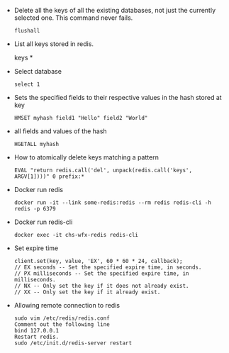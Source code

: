 - Delete all the keys of all the existing databases, not just the currently selected one. This command never fails.

      flushall

-  List all keys stored in redis.

      keys *

- Select database

      select 1

- Sets the specified fields to their respective values in the hash stored at key

      HMSET myhash field1 "Hello" field2 "World"

- all fields and values of the hash

      HGETALL myhash

- How to atomically delete keys matching a pattern

      EVAL "return redis.call('del', unpack(redis.call('keys', ARGV[1])))" 0 prefix:*

- Docker run redis

      docker run -it --link some-redis:redis --rm redis redis-cli -h redis -p 6379

- Docker run redis-cli

      docker exec -it chs-wfx-redis redis-cli

- Set expire time

      client.set(key, value, 'EX', 60 * 60 * 24, callback);
      // EX seconds -- Set the specified expire time, in seconds.
      // PX milliseconds -- Set the specified expire time, in milliseconds.
      // NX -- Only set the key if it does not already exist.
      // XX -- Only set the key if it already exist.

- Allowing remote connection to redis

      sudo vim /etc/redis/redis.conf
      Comment out the following line
      bind 127.0.0.1
      Restart redis.
      sudo /etc/init.d/redis-server restart
